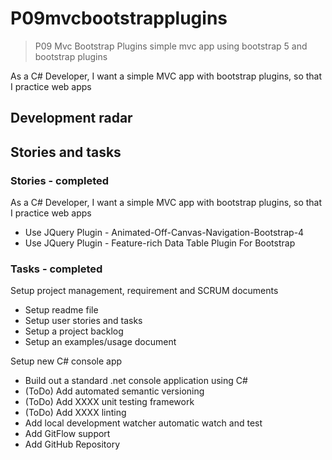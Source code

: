 # P09mvcbootstrapplugins

> P09 Mvc Bootstrap Plugins simple mvc app using bootstrap 5 and bootstrap plugins

As a C# Developer, I want a simple MVC app with bootstrap plugins, so that I practice web apps

## Development radar

## Stories and tasks

### Stories - completed

As a C# Developer, I want a simple MVC app with bootstrap plugins, so that I practice web apps

- Use JQuery Plugin - Animated-Off-Canvas-Navigation-Bootstrap-4
- Use JQuery Plugin - Feature-rich Data Table Plugin For Bootstrap

### Tasks - completed

Setup project management, requirement and SCRUM documents

- Setup readme file
- Setup user stories and tasks
- Setup a project backlog
- Setup an examples/usage document

Setup new C# console app

- Build out a standard .net console application using C#
- (ToDo) Add automated semantic versioning
- (ToDo) Add XXXX unit testing framework
- (ToDo) Add XXXX linting
- Add local development watcher automatic watch and test
- Add GitFlow support
- Add GitHub Repository
